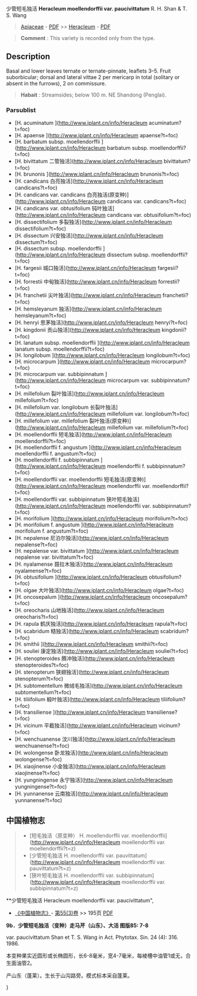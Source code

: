 少管短毛独活 **Heracleum moellendorffii var. paucivittatum** R. H. Shan & T. S. Wang

> [Apiaceae](http://www.iplant.cn/info/Apiaceae?t=foc) - [PDF](http://www.iplant.cn/foc/pdf/Apiaceae.pdf) >> [Heracleum](http://www.iplant.cn/info/Heracleum?t=foc) - [PDF](http://www.iplant.cn/foc/pdf/Heracleum.pdf)

> **Comment** : 
> This variety is recorded only from the type.

## Description

Basal and lower leaves ternate or ternate-pinnate, leaflets 3–5. Fruit suborbicular; dorsal and lateral vittae 2 per mericarp in total (solitary or absent in the furrows), 2 on commissure.

> **Habait** : 
> Streamsides; below 100 m. NE Shandong (Penglai).

### Parsublist

* [H.  acuminatum  ](http://www.iplant.cn/info/Heracleum acuminatum?t=foc)
* [H.  apaense  ](http://www.iplant.cn/info/Heracleum apaense?t=foc)
* [H.  barbatum subsp. moellendorffii  ](http://www.iplant.cn/info/Heracleum barbatum subsp. moellendorffii?t=foc)
* [H.  bivittatum  二管独活](http://www.iplant.cn/info/Heracleum bivittatum?t=foc)
* [H.  brunonis  ](http://www.iplant.cn/info/Heracleum brunonis?t=foc)
* [H.  candicans  白亮独活](http://www.iplant.cn/info/Heracleum candicans?t=foc)
* [H.  candicans var. candicans  白亮独活(原变种)](http://www.iplant.cn/info/Heracleum candicans var. candicans?t=foc)
* [H.  candicans var. obtusifolium  钝叶独活](http://www.iplant.cn/info/Heracleum candicans var. obtusifolium?t=foc)
* [H.  dissectifolium  多裂独活](http://www.iplant.cn/info/Heracleum dissectifolium?t=foc)
* [H.  dissectum  兴安独活](http://www.iplant.cn/info/Heracleum dissectum?t=foc)
* [H.  dissectum subsp. moellendorffii  ](http://www.iplant.cn/info/Heracleum dissectum subsp. moellendorffii?t=foc)
* [H.  fargesii  城口独活](http://www.iplant.cn/info/Heracleum fargesii?t=foc)
* [H.  forrestii  中甸独活](http://www.iplant.cn/info/Heracleum forrestii?t=foc)
* [H.  franchetii  尖叶独活](http://www.iplant.cn/info/Heracleum franchetii?t=foc)
* [H.  hemsleyanum  独活](http://www.iplant.cn/info/Heracleum hemsleyanum?t=foc)
* [H.  henryi  思茅独活](http://www.iplant.cn/info/Heracleum henryi?t=foc)
* [H.  kingdonii  贡山独活](http://www.iplant.cn/info/Heracleum kingdonii?t=foc)
* [H.  lanatum subsp. moellendorffii  ](http://www.iplant.cn/info/Heracleum lanatum subsp. moellendorffii?t=foc)
* [H.  longilobum  ](http://www.iplant.cn/info/Heracleum longilobum?t=foc)
* [H.  microcarpum  ](http://www.iplant.cn/info/Heracleum microcarpum?t=foc)
* [H.  microcarpum var. subbipinnatum  ](http://www.iplant.cn/info/Heracleum microcarpum var. subbipinnatum?t=foc)
* [H.  millefolium  裂叶独活](http://www.iplant.cn/info/Heracleum millefolium?t=foc)
* [H.  millefolium var. longilobum  长裂叶独活](http://www.iplant.cn/info/Heracleum millefolium var. longilobum?t=foc)
* [H.  millefolium var. millefolium  裂叶独活(原变种)](http://www.iplant.cn/info/Heracleum millefolium var. millefolium?t=foc)
* [H.  moellendorffii  短毛独活](http://www.iplant.cn/info/Heracleum moellendorffii?t=foc)
* [H.  moellendorffii f. angustum  ](http://www.iplant.cn/info/Heracleum moellendorffii f. angustum?t=foc)
* [H.  moellendorffii f. subbipinnatum  ](http://www.iplant.cn/info/Heracleum moellendorffii f. subbipinnatum?t=foc)
* [H.  moellendorffii var. moellendorffii  短毛独活(原变种)](http://www.iplant.cn/info/Heracleum moellendorffii var. moellendorffii?t=foc)
* [H.  moellendorffii var. subbipinnatum  狭叶短毛独活](http://www.iplant.cn/info/Heracleum moellendorffii var. subbipinnatum?t=foc)
* [H.  morifolium  ](http://www.iplant.cn/info/Heracleum morifolium?t=foc)
* [H.  morifolium f. angustum  ](http://www.iplant.cn/info/Heracleum morifolium f. angustum?t=foc)
* [H.  nepalense  尼泊尔独活](http://www.iplant.cn/info/Heracleum nepalense?t=foc)
* [H.  nepalense var. bivittatum  ](http://www.iplant.cn/info/Heracleum nepalense var. bivittatum?t=foc)
* [H.  nyalamense  聂拉木独活](http://www.iplant.cn/info/Heracleum nyalamense?t=foc)
* [H.  obtusifolium  ](http://www.iplant.cn/info/Heracleum obtusifolium?t=foc)
* [H.  olgae  大叶独活](http://www.iplant.cn/info/Heracleum olgae?t=foc)
* [H.  oncosepalum  ](http://www.iplant.cn/info/Heracleum oncosepalum?t=foc)
* [H.  oreocharis  山地独活](http://www.iplant.cn/info/Heracleum oreocharis?t=foc)
* [H.  rapula  鹤庆独活](http://www.iplant.cn/info/Heracleum rapula?t=foc)
* [H.  scabridum  糙独活](http://www.iplant.cn/info/Heracleum scabridum?t=foc)
* [H.  smithii  ](http://www.iplant.cn/info/Heracleum smithii?t=foc)
* [H.  souliei  康定独活](http://www.iplant.cn/info/Heracleum souliei?t=foc)
* [H.  stenopteroides  腾冲独活](http://www.iplant.cn/info/Heracleum stenopteroides?t=foc)
* [H.  stenopterum  狭翅独活](http://www.iplant.cn/info/Heracleum stenopterum?t=foc)
* [H.  subtomentellum  微绒毛独活](http://www.iplant.cn/info/Heracleum subtomentellum?t=foc)
* [H.  tiliifolium  椴叶独活](http://www.iplant.cn/info/Heracleum tiliifolium?t=foc)
* [H.  transiliense  ](http://www.iplant.cn/info/Heracleum transiliense?t=foc)
* [H.  vicinum  平截独活](http://www.iplant.cn/info/Heracleum vicinum?t=foc)
* [H.  wenchuanense  汶川独活](http://www.iplant.cn/info/Heracleum wenchuanense?t=foc)
* [H.  wolongense  卧龙独活](http://www.iplant.cn/info/Heracleum wolongense?t=foc)
* [H.  xiaojinense  小金独活](http://www.iplant.cn/info/Heracleum xiaojinense?t=foc)
* [H.  yungningense  永宁独活](http://www.iplant.cn/info/Heracleum yungningense?t=foc)
* [H.  yunnanense  云南独活](http://www.iplant.cn/info/Heracleum yunnanense?t=foc)

## 中国植物志

> * [短毛独活（原变种）  H.  moellendorffii var. moellendorffii](http://www.iplant.cn/info/Heracleum moellendorffii var. moellendorffii?t=z)
> * [少管短毛独活  H.  moellendorffii var. pauvittatum](http://www.iplant.cn/info/Heracleum moellendorffii var. pauvittatum?t=z)
> * [狭叶短毛独活  H.  moellendorffii var. subbipinnatum](http://www.iplant.cn/info/Heracleum moellendorffii var. subbipinnatum?t=z)

**少管短毛独活 Heracleum moellendorffii var. paucivittatum",

* [《中国植物志》](http://www.iplant.cn/frps)- [第55(3)卷](http://www.iplant.cn/frps/vol/55(3)) >> 195页 [PDF](http://www.iplant.cn/frps/pdf/55(3)/195.pdf)

**9b．少管短毛独活（变种）走马芹（山东）、大活 图版85: 7-8**

var. paucivittatum Shan et T. S. Wang in Act. Phytotax. Sin. 24 (4): 316. 1986.

本变种果实近圆形或长椭圆形，长6-8毫米，宽4-7毫米，每棱槽中油管1或无，合生面油管2。

产山东（蓬莱）。生长于山沟路旁。模式标本采自蓬莱。

}
